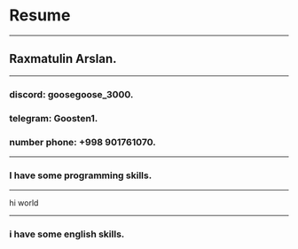 # Resume
********************
## Raxmatulin Arslan.
*********************
### discord: goosegoose_3000.
### telegram: Goosten1.
### number phone: +998 901761070.
*********************************
### I have some programming skills.
*********************************
<p class-"Hi"> hi world </p>
<style> 
Hi { 
weight: 25px;
  height: 30px;
  color: #ffffff; 
</style>

*********************************
### i have some english skills.

